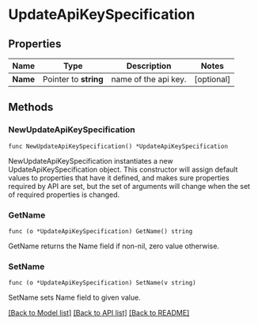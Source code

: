 # UpdateApiKeySpecification

## Properties

Name | Type | Description | Notes
------------ | ------------- | ------------- | -------------
**Name** | Pointer to **string** | name of the api key. | [optional] 

## Methods

### NewUpdateApiKeySpecification

`func NewUpdateApiKeySpecification() *UpdateApiKeySpecification`

NewUpdateApiKeySpecification instantiates a new UpdateApiKeySpecification object.
This constructor will assign default values to properties that have it defined,
and makes sure properties required by API are set, but the set of arguments
will change when the set of required properties is changed.

### GetName

`func (o *UpdateApiKeySpecification) GetName() string`

GetName returns the Name field if non-nil, zero value otherwise.

### SetName

`func (o *UpdateApiKeySpecification) SetName(v string)`

SetName sets Name field to given value.


[[Back to Model list]](../README.md#documentation-for-models) [[Back to API list]](../README.md#documentation-for-api-endpoints) [[Back to README]](../README.md)


